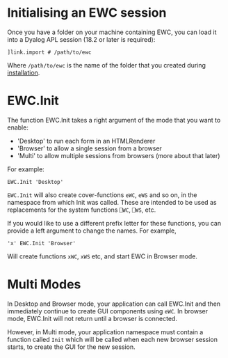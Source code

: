 # Initialising an EWC session

Once you have a folder on your machine containing EWC, you can load it into a Dyalog APL session (18.2 or later is required):

`]link.import # /path/to/ewc`

Where `/path/to/ewc` is the name of the folder that you created during [installation](Installation.md).

# EWC.Init

The function EWC.Init takes a right argument of the mode that you want to 
enable: 

* 'Desktop' to run each form in an HTMLRenderer
* 'Browser' to allow a single session from a browser
* 'Multi' to allow multiple sessions from browsers (more about that later)

For example:

`EWC.Init 'Desktop'`

`EWC.Init` will also create cover-functions `eWC`, `eWS` and so on, in the 
namespace from which Init was called. These are intended to be used
as replacements for the system functions `⎕WC`, `⎕WS`, etc.

If you would like to use a different prefix letter for these functions, you can 
provide a left argument to change the names. For example,

`'x' EWC.Init 'Browser'`

Will create functions `xWC`, `xWS` etc, and start EWC in Browser mode.

# Multi Modes

In Desktop and Browser mode, your application can call EWC.Init and then immediately
continue to create GUI components using `eWC`. In browser mode, EWC.Init will not
return until a browser is connected.

However, in Multi mode, your application namespace must contain a 
function called `Init` which will be called when each new browser session starts,
to create the GUI for the new session.